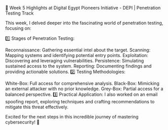 📌 Week 5 Highlights at Digital Egypt Pioneers Initiative - DEPI | Penetration Testing Track

This week, I delved deeper into the fascinating world of penetration testing, focusing on:

1️⃣ Stages of Penetration Testing:

Reconnaissance: Gathering essential intel about the target.
Scanning: Mapping systems and identifying potential entry points.
Exploitation: Discovering and leveraging vulnerabilities.
Persistence: Simulating sustained access to the system.
Reporting: Documenting findings and providing actionable solutions.
2️⃣ Testing Methodologies:

White-Box: Full access for comprehensive analysis.
Black-Box: Mimicking an external attacker with no prior knowledge.
Grey-Box: Partial access for a balanced perspective.
3️⃣ Practical Application:
I also worked on an email spoofing report, exploring techniques and crafting recommendations to mitigate this threat effectively.

Excited for the next steps in this incredible journey of mastering cybersecurity! 🚀
